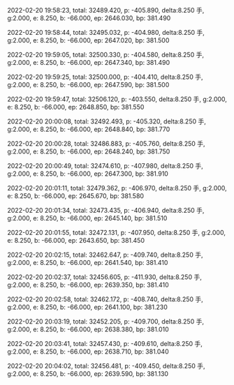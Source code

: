 2022-02-20 19:58:23, total: 32489.420, p: -405.890, delta:8.250 手, g:2.000, e: 8.250, b: -66.000, ep: 2646.030, bp: 381.490

2022-02-20 19:58:44, total: 32495.032, p: -404.980, delta:8.250 手, g:2.000, e: 8.250, b: -66.000, ep: 2647.020, bp: 381.500

2022-02-20 19:59:05, total: 32500.330, p: -404.580, delta:8.250 手, g:2.000, e: 8.250, b: -66.000, ep: 2647.340, bp: 381.490

2022-02-20 19:59:25, total: 32500.000, p: -404.410, delta:8.250 手, g:2.000, e: 8.250, b: -66.000, ep: 2647.590, bp: 381.500

2022-02-20 19:59:47, total: 32506.120, p: -403.550, delta:8.250 手, g:2.000, e: 8.250, b: -66.000, ep: 2648.850, bp: 381.550

2022-02-20 20:00:08, total: 32492.493, p: -405.320, delta:8.250 手, g:2.000, e: 8.250, b: -66.000, ep: 2648.840, bp: 381.770

2022-02-20 20:00:28, total: 32486.883, p: -405.760, delta:8.250 手, g:2.000, e: 8.250, b: -66.000, ep: 2648.240, bp: 381.750

2022-02-20 20:00:49, total: 32474.610, p: -407.980, delta:8.250 手, g:2.000, e: 8.250, b: -66.000, ep: 2647.300, bp: 381.910

2022-02-20 20:01:11, total: 32479.362, p: -406.970, delta:8.250 手, g:2.000, e: 8.250, b: -66.000, ep: 2645.670, bp: 381.580

2022-02-20 20:01:34, total: 32473.435, p: -406.940, delta:8.250 手, g:2.000, e: 8.250, b: -66.000, ep: 2645.140, bp: 381.510

2022-02-20 20:01:55, total: 32472.131, p: -407.950, delta:8.250 手, g:2.000, e: 8.250, b: -66.000, ep: 2643.650, bp: 381.450

2022-02-20 20:02:15, total: 32462.647, p: -409.740, delta:8.250 手, g:2.000, e: 8.250, b: -66.000, ep: 2641.540, bp: 381.410

2022-02-20 20:02:37, total: 32456.605, p: -411.930, delta:8.250 手, g:2.000, e: 8.250, b: -66.000, ep: 2639.350, bp: 381.410

2022-02-20 20:02:58, total: 32462.172, p: -408.740, delta:8.250 手, g:2.000, e: 8.250, b: -66.000, ep: 2641.100, bp: 381.230

2022-02-20 20:03:19, total: 32452.205, p: -409.700, delta:8.250 手, g:2.000, e: 8.250, b: -66.000, ep: 2638.380, bp: 381.010

2022-02-20 20:03:41, total: 32457.430, p: -409.610, delta:8.250 手, g:2.000, e: 8.250, b: -66.000, ep: 2638.710, bp: 381.040

2022-02-20 20:04:02, total: 32456.481, p: -409.450, delta:8.250 手, g:2.000, e: 8.250, b: -66.000, ep: 2639.590, bp: 381.130
